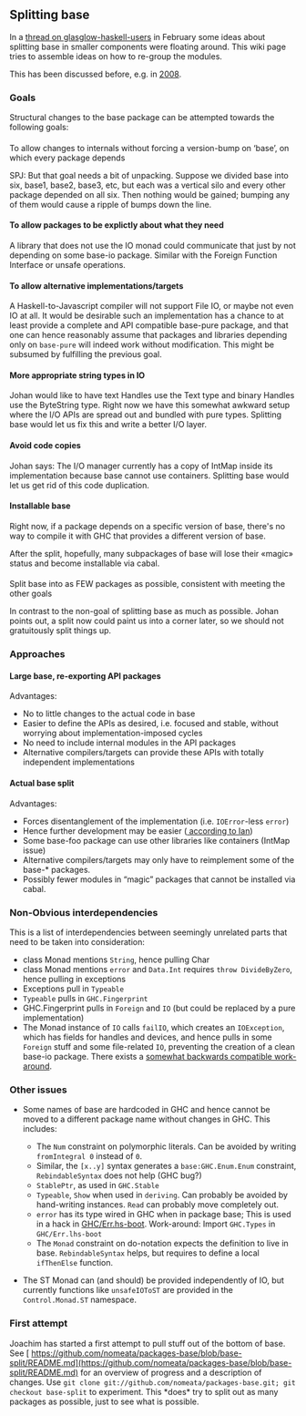 ## Splitting base



In a [
thread on glasglow-haskell-users](http://www.haskell.org/pipermail/glasgow-haskell-users/2013-February/023764.html) in February some ideas about splitting base in smaller components were floating around. This wiki page tries to assemble ideas on how to re-group the modules.



This has been discussed before, e.g. in [
2008](http://www.haskell.org/pipermail/libraries/2008-August/010543.html).


### Goals



Structural changes to the base package can be attempted towards the following goals:


####
To allow changes to internals without forcing a version-bump on ‘base’, on which every package depends



SPJ: But that goal needs a bit of unpacking. Suppose we divided base into six, base1, base2, base3, etc, but each was a vertical silo and every other package depended on all six.  Then nothing would be gained; bumping any of them would cause a ripple of bumps down the line.


#### To allow packages to be explictly about what they need



A library that does not use the IO monad could communicate that just by not depending on some base-io package. Similar with the Foreign Function Interface or unsafe operations.


#### To allow alternative implementations/targets



A Haskell-to-Javascript compiler will not support File IO, or maybe not even IO at all. It would be desirable such an implementation has a chance to at least provide a complete and API compatible base-pure package, and that one can hence reasonably assume that packages and libraries depending only on `base-pure` will indeed work without modification. This might be subsumed by fulfilling the previous goal.


#### More appropriate string types in IO



Johan would like to have text Handles use the Text type and binary Handles use the ByteString type. Right now we have this somewhat awkward setup where the I/O APIs are spread out and bundled with pure types. Splitting base would let us fix this and write a better I/O layer.


#### Avoid code copies



Johan says: The I/O manager currently has a copy of IntMap inside its implementation because base cannot use containers. Splitting base would let us get rid of this code duplication. 


#### Installable base



Right now, if a package depends on a specific version of base, there's no way to compile it with GHC that provides a different version of base.



After the split, hopefully, many subpackages of base will lose their «magic» status and become installable via cabal.


####
Split base into as FEW packages as possible, consistent with meeting the other goals



In contrast to the non-goal of splitting base as much as possible. Johan points out, a split now could paint us into a corner later, so we should not gratuitously split things up.


### Approaches


#### Large base, re-exporting API packages



Advantages:


- No to little changes to the actual code in base
- Easier to define the APIs as desired, i.e. focused and stable, without worrying about implementation-imposed cycles
- No need to include internal modules in the API packages
- Alternative compilers/targets can provide these APIs with totally independent implementations

#### Actual base split



Advantages:


- Forces disentanglement of the implementation (i.e. `IOError`-less `error`)
- Hence further development may be easier ([
  according to Ian](http://www.haskell.org/pipermail/glasgow-haskell-users/2013-February/023818.html))
- Some base-foo package can use other libraries like containers (IntMap issue)
- Alternative compilers/targets may only have to reimplement some of the base-\* packages.
- Possibly fewer modules in “magic” packages that cannot be installed via cabal.

### Non-Obvious interdependencies



This is a list of interdependencies between seemingly unrelated parts that need to be taken into consideration:


- class Monad mentions `String`, hence pulling Char
- class Monad mentions `error` and `Data.Int` requires `throw DivideByZero`, hence pulling in exceptions
- Exceptions pull in `Typeable`
- `Typeable` pulls in `GHC.Fingerprint`
- GHC.Fingerprint pulls in `Foreign` and `IO` (but could be replaced by a pure implementation)
- The Monad instance of `IO` calls `failIO`, which creates an `IOException`, which has fields for handles and devices, and hence pulls in some `Foreign` stuff and some file-related `IO`, preventing the creation of a clean base-io package. There exists a [
  somewhat backwards compatible work-around](http://www.haskell.org/pipermail/glasgow-haskell-users/2013-February/023796.html).

### Other issues


- Some names of base are hardcoded in GHC and hence cannot be moved to a different package name without changes in GHC. This includes:

  - The `Num` constraint on polymorphic literals. Can be avoided by writing `fromIntegral 0` instead of `0`.
  - Similar, the `[x..y]` syntax generates a `base:GHC.Enum.Enum` constraint, `RebindableSyntax` does not help (GHC bug?)
  - `StablePtr`, as used in `GHC.Stable`
  - `Typeable`, `Show` when used in `deriving`. Can probably be avoided by hand-writing instances. `Read` can probably move completely out.
  - `error` has its type wired in GHC when in package base; This is used in a hack in [
    GHC/Err.hs-boot](https://github.com/ghc/packages-base/blob/master/GHC/Err.lhs-boot). Work-around: Import `GHC.Types` in `GHC/Err.lhs-boot`
  - The `Monad` constraint on do-notation expects the definition to live in base. `RebindableSyntax` helps, but requires to define a local `ifThenElse` function.
- The ST Monad can (and should) be provided independently of IO, but currently functions like `unsafeIOToST` are provided in the `Control.Monad.ST` namespace.


  


### First attempt



Joachim has started a first attempt to pull stuff out of the bottom of base. See [
https://github.com/nomeata/packages-base/blob/base-split/README.md](https://github.com/nomeata/packages-base/blob/base-split/README.md) for an overview of progress and a description of changes. Use `git clone git://github.com/nomeata/packages-base.git; git checkout base-split` to experiment. This \*does\* try to split out as many packages as possible, just to see what is possible.


